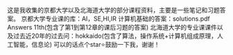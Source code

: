 这是我收集的京都大学以及北海道大学的部分课程资料，主要是一些笔记和习题答案。
京都大学专业课的库：AI，SE,HI,IR
计算机基础的答案：solutions.pdf Answers 11th(包含了第1到第12章的课后习题的答案)
北海道大学的专业课课件以及过去近20年的过去问：hokkaido(包含了算法，操作系统+计算机组成原理，人工智能，信息论)
可以的话点个star⭐️鼓励一下我，谢谢！

